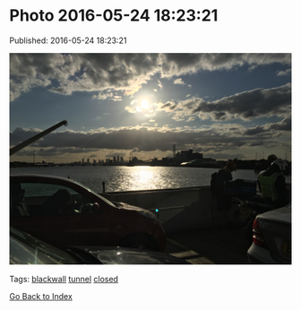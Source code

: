 
# Photo 2016-05-24 18:23:21

Published: 2016-05-24 18:23:21

![](144866489077-0.jpg)

Tags: [blackwall](tag-blackwall.md) [tunnel](tag-tunnel.md) [closed](tag-closed.md)

[Go Back to Index](index.md)
